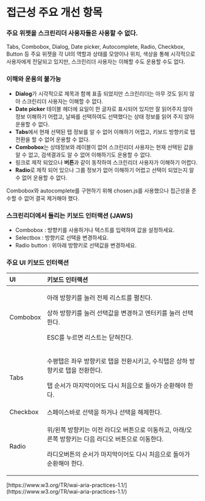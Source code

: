 # 접근성 주요 개선 항목

### 주요 위젯을 스크린리더 사용자들은 사용할 수 없다. <a id="tabs-combobox-dialog-date-picker-autocomplete-radio-checkbox-button"></a>

Tabs, Combobox, Dialog, Date picker, Autocomplete, Radio, Checkbox, Button 등 주요 위젯을 각 UI의 역할과 상태를 모양이나 위치, 색상을 통해 시각적으로 사용자에게 전달되고 있지만, 스크린리더 사용자는 이해할 수도 운용할 수도 없다.

### 이해와 운용의 불가능 <a id="undefined"></a>

* **Dialog**가 시각적으로 제목과 함께 표출 되었지만 스크린리더는 아무 것도 읽지 않아 스크린리더 사용자는 이해할 수 없다.
* **Date picker** 테이블 헤더에 요일이 한 글자로 표시되어 있지만 잘 읽어주지 않아 정보 이해하기 어렵고, 날짜를 선택하여도 선택했다는 상태 정보를 읽어 주지 않아 운용할 수 없다.
* **Tabs**에서 현재 선택된 탭 정보를 알 수 없어 이해하기 어렵고, 키보드 방향키로 탭 전환을 할 수 없어 운용할 수 없다.
* **Combobox**는 상태정보와 레이블이 없어 스크린리더 사용자는 현재 선택된 값을 알 수 없고, 검색결과도 알 수 없어 이해하기도 운용할 수 없다.
* 링크로 제작 되었으나 **버튼**과 같이 동작하여 스크린리더 사용자가 이해하기 어렵다.
* **Radio**로 제작 되어 있으나 그룹 정보가 없어 이해하기 어렵고 선택이 되었는지 알 수 없어 운용할 수 없다.

Combobox와 autocomplete를 구현하기 위해 chosen.js를 사용했으나 접근성을 준수할 수 없어 결국 제거해야 했다.

### 스크린리더에서 들리는 키보드 인터랙션 \(JAWS\) <a id="jaws"></a>

* Combobox : 방향키를 사용하거나 텍스트를 입력하여 값을 설정하세요.
* Selectbox : 방향키로 선택을 변경하세요.
* Radio button : 위아래 방향키로 선택값을 변경하세요.

### 주요 UI 키보드 인터랙션 <a id="ui"></a>

<table>
  <thead>
    <tr>
      <th style="text-align:left">UI</th>
      <th style="text-align:left"><b>&#xD0A4;&#xBCF4;&#xB4DC; &#xC778;&#xD130;&#xB799;&#xC158;</b>
      </th>
    </tr>
  </thead>
  <tbody>
    <tr>
      <td style="text-align:left">Combobox</td>
      <td style="text-align:left">
        <p>&#xC544;&#xB798; &#xBC29;&#xD5A5;&#xD0A4;&#xB97C; &#xB20C;&#xB7EC; &#xC804;&#xCCB4;
          &#xB9AC;&#xC2A4;&#xD2B8;&#xB97C; &#xD3BC;&#xCE5C;&#xB2E4;.</p>
        <p>&#xC0C1;&#xD558; &#xBC29;&#xD5A5;&#xD0A4;&#xB97C; &#xB20C;&#xB7EC; &#xC120;&#xD0DD;&#xAC12;&#xC744;
          &#xBCC0;&#xACBD;&#xD558;&#xACE0; &#xC5D4;&#xD130;&#xD0A4;&#xB97C; &#xB20C;&#xB7EC;
          &#xC120;&#xD0DD;&#xD55C;&#xB2E4;.</p>
        <p>ESC&#xB97C; &#xB204;&#xB974;&#xBA74; &#xB9AC;&#xC2A4;&#xD2B8;&#xB294;
          &#xB2EB;&#xD600;&#xC9C4;&#xB2E4;.</p>
      </td>
    </tr>
    <tr>
      <td style="text-align:left">Tabs</td>
      <td style="text-align:left">
        <p>&#xC218;&#xD3C9;&#xD0ED;&#xC740; &#xC88C;&#xC6B0; &#xBC29;&#xD5A5;&#xD0A4;&#xB85C;
          &#xD0ED;&#xC744; &#xC804;&#xD658;&#xC2DC;&#xD0A4;&#xACE0;, &#xC218;&#xC9C1;&#xD0ED;&#xC740;
          &#xC0C1;&#xD558; &#xBC29;&#xD5A5;&#xD0A4;&#xB85C; &#xD0ED;&#xC744; &#xC804;&#xD658;&#xD55C;&#xB2E4;.</p>
        <p>&#xD0ED; &#xC21C;&#xC11C;&#xAC00; &#xB9C8;&#xC9C0;&#xB9C9;&#xC774;&#xC5B4;&#xB3C4;
          &#xB2E4;&#xC2DC; &#xCC98;&#xC74C;&#xC73C;&#xB85C; &#xB3CC;&#xC544;&#xAC00;
          &#xC21C;&#xD658;&#xD574;&#xC57C; &#xD55C;&#xB2E4;.</p>
      </td>
    </tr>
    <tr>
      <td style="text-align:left">Checkbox</td>
      <td style="text-align:left">&#xC2A4;&#xD398;&#xC774;&#xC2A4;&#xBC14;&#xB85C; &#xC120;&#xD0DD;&#xC744;
        &#xD558;&#xAC70;&#xB098; &#xC120;&#xD0DD;&#xC744; &#xD574;&#xC81C;&#xD55C;&#xB2E4;.</td>
    </tr>
    <tr>
      <td style="text-align:left">Radio</td>
      <td style="text-align:left">
        <p>&#xC704;/&#xC67C;&#xCABD; &#xBC29;&#xD5A5;&#xD0A4;&#xB294; &#xC774;&#xC804;
          &#xB77C;&#xB514;&#xC624; &#xBC84;&#xD2BC;&#xC73C;&#xB85C; &#xC774;&#xB3D9;&#xD558;&#xACE0;,
          &#xC544;&#xB798;/&#xC624;&#xB978;&#xCABD; &#xBC29;&#xD5A5;&#xD0A4;&#xB294;
          &#xB2E4;&#xC74C; &#xB77C;&#xB514;&#xC624; &#xBC84;&#xD2BC;&#xC73C;&#xB85C;
          &#xC774;&#xB3D9;&#xD55C;&#xB2E4;.</p>
        <p>&#xB77C;&#xB514;&#xC624;&#xBC84;&#xD2BC;&#xC758; &#xC21C;&#xC11C;&#xAC00;
          &#xB9C8;&#xC9C0;&#xB9C9;&#xC774;&#xC5B4;&#xB3C4; &#xB2E4;&#xC2DC; &#xCC98;&#xC74C;&#xC73C;&#xB85C;
          &#xB3CC;&#xC544;&#xAC00; &#xC21C;&#xD658;&#xD574;&#xC57C; &#xD55C;&#xB2E4;.</p>
      </td>
    </tr>
  </tbody>
</table>​[https://www.w3.org/TR/wai-aria-practices-1.1/](https://www.w3.org/TR/wai-aria-practices-1.1/)​



